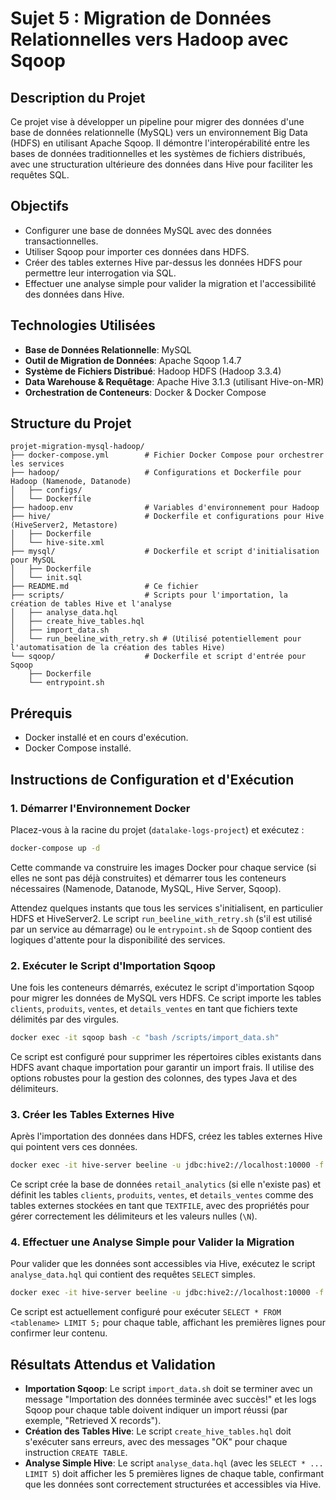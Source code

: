 # Sujet 5 : Migration de Données Relationnelles vers Hadoop avec Sqoop

## Description du Projet

Ce projet vise à développer un pipeline pour migrer des données d'une base de données relationnelle (MySQL) vers un environnement Big Data (HDFS) en utilisant Apache Sqoop. Il démontre l'interopérabilité entre les bases de données traditionnelles et les systèmes de fichiers distribués, avec une structuration ultérieure des données dans Hive pour faciliter les requêtes SQL.

## Objectifs

* Configurer une base de données MySQL avec des données transactionnelles.
* Utiliser Sqoop pour importer ces données dans HDFS.
* Créer des tables externes Hive par-dessus les données HDFS pour permettre leur interrogation via SQL.
* Effectuer une analyse simple pour valider la migration et l'accessibilité des données dans Hive.

## Technologies Utilisées

* **Base de Données Relationnelle**: MySQL
* **Outil de Migration de Données**: Apache Sqoop 1.4.7
* **Système de Fichiers Distribué**: Hadoop HDFS (Hadoop 3.3.4)
* **Data Warehouse & Requêtage**: Apache Hive 3.1.3 (utilisant Hive-on-MR)
* **Orchestration de Conteneurs**: Docker & Docker Compose

## Structure du Projet

```
projet-migration-mysql-hadoop/
├── docker-compose.yml        # Fichier Docker Compose pour orchestrer les services
├── hadoop/                   # Configurations et Dockerfile pour Hadoop (Namenode, Datanode)
│   ├── configs/
│   └── Dockerfile
├── hadoop.env                # Variables d'environnement pour Hadoop
├── hive/                     # Dockerfile et configurations pour Hive (HiveServer2, Metastore)
│   ├── Dockerfile
│   └── hive-site.xml
├── mysql/                    # Dockerfile et script d'initialisation pour MySQL
│   ├── Dockerfile
│   └── init.sql
├── README.md                 # Ce fichier
├── scripts/                  # Scripts pour l'importation, la création de tables Hive et l'analyse
│   ├── analyse_data.hql
│   ├── create_hive_tables.hql
│   ├── import_data.sh
│   └── run_beeline_with_retry.sh # (Utilisé potentiellement pour l'automatisation de la création des tables Hive)
└── sqoop/                    # Dockerfile et script d'entrée pour Sqoop
    ├── Dockerfile
    └── entrypoint.sh
```

## Prérequis

* Docker installé et en cours d'exécution.
* Docker Compose installé.

## Instructions de Configuration et d'Exécution

### 1. Démarrer l'Environnement Docker

Placez-vous à la racine du projet (`datalake-logs-project`) et exécutez :

```bash
docker-compose up -d
```

Cette commande va construire les images Docker pour chaque service (si elles ne sont pas déjà construites) et démarrer tous les conteneurs nécessaires (Namenode, Datanode, MySQL, Hive Server, Sqoop).

Attendez quelques instants que tous les services s'initialisent, en particulier HDFS et HiveServer2. Le script `run_beeline_with_retry.sh` (s'il est utilisé par un service au démarrage) ou le `entrypoint.sh` de Sqoop contient des logiques d'attente pour la disponibilité des services.

### 2. Exécuter le Script d'Importation Sqoop

Une fois les conteneurs démarrés, exécutez le script d'importation Sqoop pour migrer les données de MySQL vers HDFS. Ce script importe les tables `clients`, `produits`, `ventes`, et `details_ventes` en tant que fichiers texte délimités par des virgules.

```bash
docker exec -it sqoop bash -c "bash /scripts/import_data.sh"
```

Ce script est configuré pour supprimer les répertoires cibles existants dans HDFS avant chaque importation pour garantir un import frais. Il utilise des options robustes pour la gestion des colonnes, des types Java et des délimiteurs.

### 3. Créer les Tables Externes Hive

Après l'importation des données dans HDFS, créez les tables externes Hive qui pointent vers ces données.

```bash
docker exec -it hive-server beeline -u jdbc:hive2://localhost:10000 -f /scripts/create_hive_tables.hql
```

Ce script crée la base de données `retail_analytics` (si elle n'existe pas) et définit les tables `clients`, `produits`, `ventes`, et `details_ventes` comme des tables externes stockées en tant que `TEXTFILE`, avec des propriétés pour gérer correctement les délimiteurs et les valeurs nulles (`\N`).

### 4. Effectuer une Analyse Simple pour Valider la Migration

Pour valider que les données sont accessibles via Hive, exécutez le script `analyse_data.hql` qui contient des requêtes `SELECT` simples.

```bash
docker exec -it hive-server beeline -u jdbc:hive2://localhost:10000 -f /scripts/analyse_data.hql
```

Ce script est actuellement configuré pour exécuter `SELECT * FROM <tablename> LIMIT 5;` pour chaque table, affichant les premières lignes pour confirmer leur contenu.

## Résultats Attendus et Validation

* **Importation Sqoop**: Le script `import_data.sh` doit se terminer avec un message "Importation des données terminée avec succès!" et les logs Sqoop pour chaque table doivent indiquer un import réussi (par exemple, "Retrieved X records").
* **Création des Tables Hive**: Le script `create_hive_tables.hql` doit s'exécuter sans erreurs, avec des messages "OK" pour chaque instruction `CREATE TABLE`.
* **Analyse Simple Hive**: Le script `analyse_data.hql` (avec les `SELECT * ... LIMIT 5`) doit afficher les 5 premières lignes de chaque table, confirmant que les données sont correctement structurées et accessibles via Hive.
